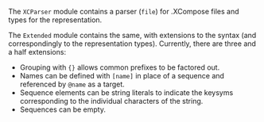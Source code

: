 The `XCParser` module contains a parser (`file`) for .XCompose files and types
for the representation.

The `Extended` module contains the same, with extensions to the syntax (and
correspondingly to the representation types). Currently, there are three and a
half extensions:

-   Grouping with `{}` allows common prefixes to be factored out.
-   Names can be defined with `[name]` in place of a sequence and referenced by
    `@name` as a target.
-   Sequence elements can be string literals to indicate the keysyms
    corresponding to the individual characters of the string.
-   Sequences can be empty.

